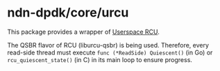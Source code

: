 # ndn-dpdk/core/urcu

This package provides a wrapper of [Userspace RCU](http://liburcu.org/).

The QSBR flavor of RCU (liburcu-qsbr) is being used. Therefore, every read-side thread must execute `func (*ReadSide) Quiescent()` (in Go) or `rcu_quiescent_state()` (in C) in its main loop to ensure progress.
